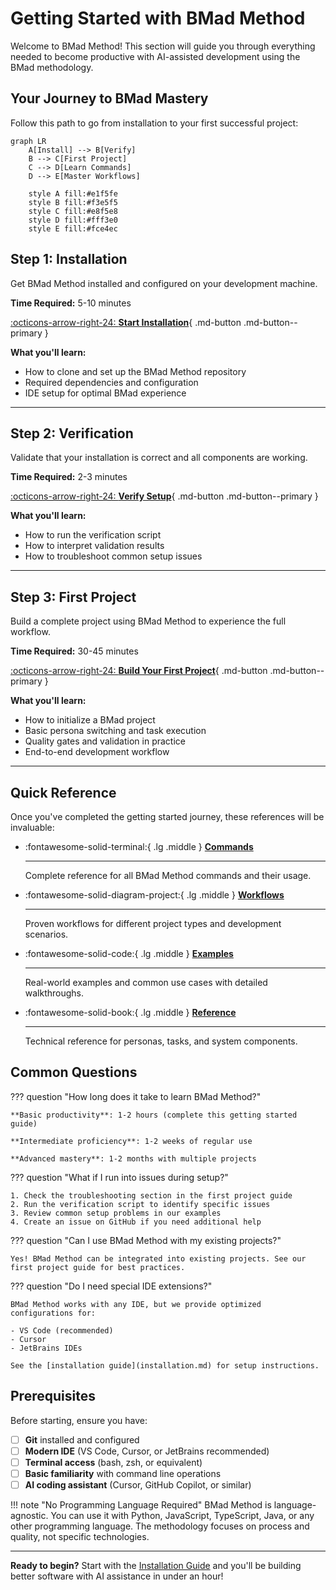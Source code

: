 # Getting Started with BMad Method

Welcome to BMad Method! This section will guide you through everything needed to become productive with AI-assisted development using the BMad methodology.

## Your Journey to BMad Mastery

Follow this path to go from installation to your first successful project:

```mermaid
graph LR
    A[Install] --> B[Verify]
    B --> C[First Project]
    C --> D[Learn Commands]
    D --> E[Master Workflows]
    
    style A fill:#e1f5fe
    style B fill:#f3e5f5
    style C fill:#e8f5e8
    style D fill:#fff3e0
    style E fill:#fce4ec
```

## Step 1: Installation

Get BMad Method installed and configured on your development machine.

**Time Required:** 5-10 minutes

[:octicons-arrow-right-24: **Start Installation**](installation.md){ .md-button .md-button--primary }

**What you'll learn:**
- How to clone and set up the BMad Method repository
- Required dependencies and configuration
- IDE setup for optimal BMad experience

---

## Step 2: Verification

Validate that your installation is correct and all components are working.

**Time Required:** 2-3 minutes

[:octicons-arrow-right-24: **Verify Setup**](verification.md){ .md-button .md-button--primary }

**What you'll learn:**
- How to run the verification script
- How to interpret validation results
- How to troubleshoot common setup issues

---

## Step 3: First Project

Build a complete project using BMad Method to experience the full workflow.

**Time Required:** 30-45 minutes

[:octicons-arrow-right-24: **Build Your First Project**](first-project.md){ .md-button .md-button--primary }

**What you'll learn:**
- How to initialize a BMad project
- Basic persona switching and task execution
- Quality gates and validation in practice
- End-to-end development workflow

---

## Quick Reference

Once you've completed the getting started journey, these references will be invaluable:

<div class="grid cards" markdown>

-   :fontawesome-solid-terminal:{ .lg .middle } **[Commands](../commands/quick-reference.md)**

    ---

    Complete reference for all BMad Method commands and their usage.

-   :fontawesome-solid-diagram-project:{ .lg .middle } **[Workflows](first-project.md)**

    ---

    Proven workflows for different project types and development scenarios.

-   :fontawesome-solid-code:{ .lg .middle } **[Examples](first-project.md)**

    ---

    Real-world examples and common use cases with detailed walkthroughs.

-   :fontawesome-solid-book:{ .lg .middle } **[Reference](../reference/personas.md)**

    ---

    Technical reference for personas, tasks, and system components.

</div>

## Common Questions

??? question "How long does it take to learn BMad Method?"

    **Basic productivity**: 1-2 hours (complete this getting started guide)
    
    **Intermediate proficiency**: 1-2 weeks of regular use
    
    **Advanced mastery**: 1-2 months with multiple projects

??? question "What if I run into issues during setup?"

    1. Check the troubleshooting section in the first project guide
    2. Run the verification script to identify specific issues
    3. Review common setup problems in our examples
    4. Create an issue on GitHub if you need additional help

??? question "Can I use BMad Method with my existing projects?"

    Yes! BMad Method can be integrated into existing projects. See our first project guide for best practices.

??? question "Do I need special IDE extensions?"

    BMad Method works with any IDE, but we provide optimized configurations for:
    
    - VS Code (recommended)
    - Cursor
    - JetBrains IDEs
    
    See the [installation guide](installation.md) for setup instructions.

## Prerequisites

Before starting, ensure you have:

- [ ] **Git** installed and configured
- [ ] **Modern IDE** (VS Code, Cursor, or JetBrains recommended)
- [ ] **Terminal access** (bash, zsh, or equivalent)
- [ ] **Basic familiarity** with command line operations
- [ ] **AI coding assistant** (Cursor, GitHub Copilot, or similar)

!!! note "No Programming Language Required"
    BMad Method is language-agnostic. You can use it with Python, JavaScript, TypeScript, Java, or any other programming language. The methodology focuses on process and quality, not specific technologies.

---

**Ready to begin?** Start with the [Installation Guide](installation.md) and you'll be building better software with AI assistance in under an hour! 